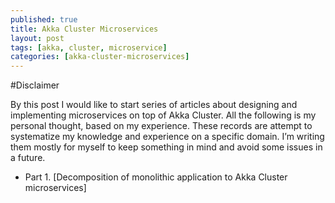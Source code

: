 ```yaml
---
published: true
title: Akka Cluster Microservices
layout: post
tags: [akka, cluster, microservice]
categories: [akka-cluster-microservices]
---
```

#Disclaimer

By this post I would like to start series of articles about designing and implementing microservices on top of Akka Cluster. All the following is my personal thought, based on my experience. These records are attempt to systematize my knowledge and experience on a specific domain. I’m writing them mostly for myself to keep something in mind and avoid some issues in a future.

* Part 1. [Decomposition of monolithic application to Akka Cluster microservices]